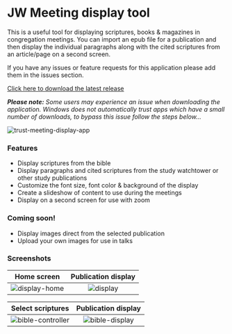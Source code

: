 # JW Meeting display tool

This is a useful tool for displaying scriptures, books & magazines in congregation meetings. You can import an epub file for a publication and then display the individual paragraphs along with the cited scriptures from an article/page on a second screen.

If you have any issues or feature requests for this application please add them in the issues section.

<a href="https://github.com/01CodeLT/meeting-display/releases/download/v2.0.0/Meeting-Display-Setup-2.0.0.exe" download>Click here to download the latest release</a>

_**Please note:** Some users may experience an issue when downloading the application. Windows does not automatically trust apps which have a small number of downloads, to bypass this issue follow the steps below..._

![trust-meeting-display-app](https://user-images.githubusercontent.com/11212855/90187791-4c2a9e00-ddb2-11ea-81c7-c90650280afb.gif)

### Features

- Display scriptures from the bible
- Display paragraphs and cited scriptures from the study watchtower or other study publications
- Customize the font size, font color & background of the display
- Create a slideshow of content to use during the meetings
- Display on a second screen for use with zoom

### Coming soon!

- Display images direct from the selected publication
- Upload your own images for use in talks

### Screenshots

Home screen           |  Publication display
:-------------------------:|:-------------------------:
![display-home](https://user-images.githubusercontent.com/11212855/88225486-792bdb00-cc62-11ea-9e34-77f38deb9d65.png)  |  ![display](https://user-images.githubusercontent.com/11212855/88225434-63b6b100-cc62-11ea-98be-3323291b9950.png)

Select scriptures           |  Publication display
:-------------------------:|:-------------------------:
![bible-controller](https://user-images.githubusercontent.com/11212855/89132175-24158200-d50a-11ea-8864-47d1bf237684.PNG) | ![bible-display](https://user-images.githubusercontent.com/11212855/89132118-a2bdef80-d509-11ea-9920-5cb1116f7838.PNG)
